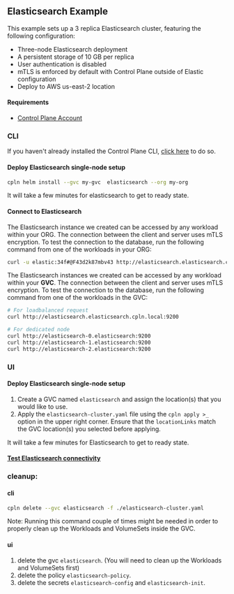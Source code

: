 ## Elasticsearch Example

This example sets up a 3 replica Elasticsearch cluster, featuring the following configuration:

- Three-node Elasticsearch deployment
- A persistent storage of 10 GB per replica
- User authentication is disabled
- mTLS is enforced by default with Control Plane outside of Elastic configuration
- Deploy to AWS us-east-2 location

#### Requirements

- [Control Plane Account](https://controlplane.com)

### CLI

If you haven't already installed the Control Plane CLI, [click here](https://docs.controlplane.com/reference/cli) to do so.

#### Deploy Elasticsearch single-node setup

```bash
cpln helm install --gvc my-gvc  elasticsearch --org my-org
```

It will take a few minutes for elasticsearch to get to ready state.

#### Connect to Elasticsearch

The Elasticsearch instance we created can be accessed by any workload within your ORG. The connection between the client and server uses mTLS encryption. To test the connection to the database, run the following command from one of the workloads in your ORG:

```BASH
curl -u elastic:34f#@F43d2k87mbv43 http://elasticsearch.elasticsearch.cpln.local:9200
```


The Elasticsearch instances we created can be accessed by any workload within your **GVC**. The connection between the client and server uses mTLS encryption. To test the connection to the database, run the following command from one of the workloads in the GVC:

```BASH
# For loadbalanced request
curl http://elasticsearch.elasticsearch.cpln.local:9200

# For dedicated node
curl http://elasticsearch-0.elasticsearch:9200
curl http://elasticsearch-1.elasticsearch:9200
curl http://elasticsearch-2.elasticsearch:9200
```

### UI

#### Deploy Elasticsearch single-node setup

1. Create a GVC named `elasticsearch` and assign the location(s) that you would like to use.
2. Apply the `elasticsearch-cluster.yaml` file using the `cpln apply >_` option in the upper right corner. Ensure that the `locationLinks` match the GVC location(s) you selected before applying.

It will take a few minutes for Elasticsearch to get to ready state.

#### [Test Elasticsearch connectivity](#connect-to-elasticsearch-1)

### cleanup:

#### cli

```bash
cpln delete --gvc elasticsearch -f ./elasticsearch-cluster.yaml
```

Note: Running this command couple of times might be needed in order to properly clean up the Workloads and VolumeSets inside the GVC.

#### ui

1. delete the gvc `elasticsearch`. (You will need to clean up the Workloads and VolumeSets first)
1. delete the policy `elasticsearch-policy`.
1. delete the secrets `elasticsearch-config` and `elasticsearch-init`.
